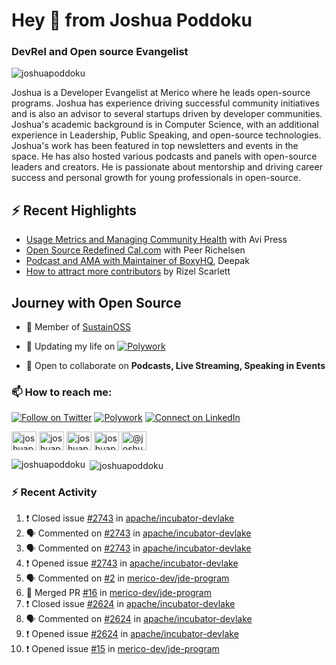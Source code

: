 <h1 align="left">Hey 👋 from Joshua Poddoku</h1>
<h3 align="left">DevRel and Open source Evangelist</h3>

<p align="left"> <img src="https://komarev.com/ghpvc/?username=joshuapoddoku&label=Profile%20views&color=0e75b6&style=flat" alt="joshuapoddoku" /> </p>

Joshua is a Developer Evangelist at Merico where he leads open-source programs. Joshua has experience driving successful community initiatives and is also an advisor to several startups driven by developer communities. Joshua's academic background is in Computer Science, with an additional experience in Leadership, Public Speaking, and open-source technologies. Joshua's work has been featured in top newsletters and events in the space. He has also hosted various podcasts and panels with open-source leaders and creators. He is passionate about mentorship and driving career success and personal growth for young professionals in open-source.

## :zap: Recent Highlights

- [Usage Metrics and Managing Community Health](https://www.youtube.com/watch?v=9-F_2GslGiE) with Avi Press
- [Open Source Redefined Cal.com](https://www.youtube.com/watch?v=HQ9jYOFfCg0) with Peer Richelsen
- [Podcast and AMA with Maintainer of BoxyHQ](https://www.youtube.com/watch?v=SCCBjOSLsK0), Deepak 
- [How to attract more contributors](https://www.youtube.com/watch?v=j-DjYOt6gOs) by Rizel Scarlett

## Journey with Open Source

- 🌱 Member of [SustainOSS](https://discourse.sustainoss.org/u/joshuapoddoku/summary)

- 📝 Updating my life on [![Polywork](https://img.shields.io/badge/--polywork?label=Polywork&logo=Polywork&style=social)](https://www.polywork.com/joshuapod)
 
- 💬 Open to collaborate on **Podcasts, Live Streaming, Speaking in Events**

### 📫 How to reach me:

[![Follow on Twitter](https://img.shields.io/badge/--twitter?label=Twitter&logo=Twitter&style=social)](https://twitter.com/JoshuaPoddoku)  [![Polywork](https://img.shields.io/badge/--polywork?label=Polywork&logo=Polywork&style=social)](https://www.polywork.com/joshuapod) [![Connect on LinkedIn](https://img.shields.io/badge/--linkedin?label=LinkedIn&logo=LinkedIn&style=social)](https://www.linkedin.com/in/joshuapod)


<p align="left">
<a href="https://codepen.io/joshuapoddoku" target="blank"><img align="center" src="https://cdn.jsdelivr.net/npm/simple-icons@3.0.1/icons/codepen.svg" alt="joshuapoddoku" height="30" width="40" /></a>
<a href="https://dev.to/joshuapoddoku" target="blank"><img align="center" src="https://cdn.jsdelivr.net/npm/simple-icons@3.0.1/icons/dev-dot-to.svg" alt="joshuapoddoku" height="30" width="40" /></a>
<a href="https://codesandbox.com/joshuapoddoku" target="blank"><img align="center" src="https://cdn.jsdelivr.net/npm/simple-icons@3.0.1/icons/codesandbox.svg" alt="joshuapoddoku" height="30" width="40" /></a>
<a href="https://instagram.com/the_wittymentor" target="blank"><img align="center" src="https://cdn.jsdelivr.net/npm/simple-icons@3.0.1/icons/instagram.svg" alt="joshuapoddoku" height="30" width="40" /></a>
<a href="https://medium.com/@joshuapod" target="blank"><img align="center" src="https://cdn.jsdelivr.net/npm/simple-icons@3.0.1/icons/medium.svg" alt="@joshuapod" height="30" width="40" /></a>
</p>


<p><img align="left" src="https://github-readme-stats.vercel.app/api/top-langs?username=joshuapoddoku&show_icons=true&locale=en&layout=compact" alt="joshuapoddoku" /></p>

<p>&nbsp;<img align="center" src="https://github-readme-stats.vercel.app/api?username=joshuapoddoku&show_icons=true&locale=en" alt="joshuapoddoku" /></p>

### :zap: Recent Activity

<!--START_SECTION:activity-->
1. ❗️ Closed issue [#2743](https://github.com/apache/incubator-devlake/issues/2743) in [apache/incubator-devlake](https://github.com/apache/incubator-devlake)
2. 🗣 Commented on [#2743](https://github.com/apache/incubator-devlake/issues/2743) in [apache/incubator-devlake](https://github.com/apache/incubator-devlake)
3. 🗣 Commented on [#2743](https://github.com/apache/incubator-devlake/issues/2743) in [apache/incubator-devlake](https://github.com/apache/incubator-devlake)
4. ❗️ Opened issue [#2743](https://github.com/apache/incubator-devlake/issues/2743) in [apache/incubator-devlake](https://github.com/apache/incubator-devlake)
5. 🗣 Commented on [#2](https://github.com/merico-dev/jde-program/issues/2) in [merico-dev/jde-program](https://github.com/merico-dev/jde-program)
6. 🎉 Merged PR [#16](https://github.com/merico-dev/jde-program/pull/16) in [merico-dev/jde-program](https://github.com/merico-dev/jde-program)
7. ❗️ Closed issue [#2624](https://github.com/apache/incubator-devlake/issues/2624) in [apache/incubator-devlake](https://github.com/apache/incubator-devlake)
8. 🗣 Commented on [#2624](https://github.com/apache/incubator-devlake/issues/2624) in [apache/incubator-devlake](https://github.com/apache/incubator-devlake)
9. ❗️ Opened issue [#2624](https://github.com/apache/incubator-devlake/issues/2624) in [apache/incubator-devlake](https://github.com/apache/incubator-devlake)
10. ❗️ Opened issue [#15](https://github.com/merico-dev/jde-program/issues/15) in [merico-dev/jde-program](https://github.com/merico-dev/jde-program)
<!--END_SECTION:activity-->

